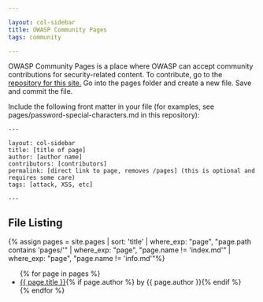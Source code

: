 ```yaml
---

layout: col-sidebar
title: OWASP Community Pages
tags: community

---
```


<!-- rebuild 5 -->

OWASP Community Pages is a place where OWASP can accept community contributions for security-related content.
To contribute, go to the [repository for this site.](https://github.com/OWASP/www-community)
Go into the pages folder and create a new file.  Save and commit the file. 

Include the following front matter in your file (for examples, see pages/password-special-characters.md in this repository):

    ---

    layout: col-sidebar
    title: [title of page]
    author: [author name]
    contributors: [contributors]
    permalink: [direct link to page, removes /pages] (this is optional and requires some care)
    tags: [attack, XSS, etc]
    
    ---

## File Listing

{% assign pages = site.pages | sort: 'title' | where_exp: "page", "page.path contains 'pages/'" | where_exp: "page", "page.name != 'index.md'" | where_exp: "page", "page.name != 'info.md'"%}
<ul>
{% for page in pages %}
       <li><a href='/www-community{{ page.url }}'>{{ page.title }}</a>{% if page.author %} by {{ page.author }}{% endif %}</li>
{% endfor %}
</ul>
